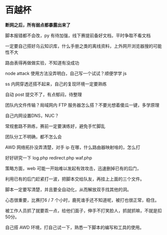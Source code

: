 # 百越杯

**断网之后，所有弱点都暴露出来了**

脚本报错都不会改，py 有待加强，线下赛提前备好文档，平时争取不看文档

一定要自己搭好乌云知识库，什么手册之类的离线资料，上外网开浏览器搜的可能性不大

路由表得再做做实验，不知道有没成功

node attack 使用方法没弄明白，自己写一个试试？顺便学学 js

ss 内网穿透还搭不起来，自己的复现环境一定要熟练

自动 post 提交不了，有点郁闷，待整理

团队内文件传输？局域网内 FTP 服务器怎么搭？不要光想着傻瓜一键，多学原理

自己内网设置DNS，NUC？

常规套路不熟练，赛前一定要演练好，避免手忙脚乱

团队分工不明确，都不怎么会

AWD 网络拓扑没弄清楚，对手 ip 在哪，什么路由器映射啥的，怎么打

好好研究一下 log.php redirect.php waf.php

策略方面，web 可能一开始难以发起有效攻击，迅速删掉已有的后门，

利用已有的后门赶紧打一波，把脚本交给队友，再挂上上面的三个文件。

脚本一定要写清楚，并且要全自动化，从而解放双手找其他的洞。

心态很重要，比赛打6 / 7 个小时，鹿死谁手还不知道呢，被打也很正常，稳住。

被工作人员抓了就要乖一点，给他们面子，伸手不打笑脸人，抓就抓嘛，不就是扣 50分。

自己搭 AWD 环境，打自己试一下，熟悉一下脚本的编写和工具的使用。